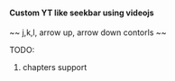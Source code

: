 #### Custom YT like seekbar using videojs

~~ j,k,l, arrow up, arrow down contorls ~~

TODO: 

1. chapters support 
